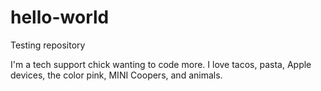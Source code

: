 # hello-world
Testing repository

I'm a tech support chick wanting to code more.
I love tacos, pasta, Apple devices, the color pink, MINI Coopers, and animals.
